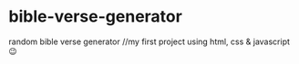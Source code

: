 # bible-verse-generator
 random bible verse generator //my first project using html, css & javascript 😉
